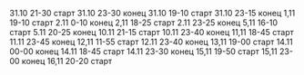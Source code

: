 31.10 21-30 старт
31.10 23-30 конец
31.10 19-10 старт
31.10 23-15 конец
1,11 19-10 старт
2.11 0-10 конец
2,11 18-25 старт
2.11 23-25 конец
5,11 16-10 старт
5.11 20-25 конец
10.11 21-15 старт
10.11 23-40 конец
11,11 18-45 старт
11.11 23-45 конец
12,11 11-55 старт
12.11 23-40 конец
13,11 19-00 старт
14.11 00-00 конец
14.11 18-45 старт
14.11 23-30 конец
15,11 19-50 старт
15,11 23-00 конец
16,11 20-20 старт
